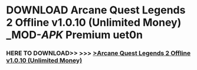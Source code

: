 # DOWNLOAD Arcane Quest Legends 2 Offline v1.0.10 (Unlimited Money) _MOD-_APK_ Premium  uet0n



<h3> HERE TO DOWNLOAD>> >>> <a href="https://rediregoooz.web.app?sq=Arcane Quest Legends 2 Offline v1.0.10 (Unlimited Money)">>Arcane Quest Legends 2 Offline v1.0.10 (Unlimited Money) </a></h3><br>


 
